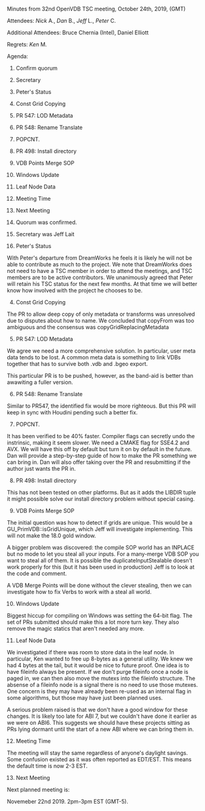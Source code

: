 Minutes from 32nd OpenVDB TSC meeting, October 24th, 2019, (GMT)

Attendees: *Nick* A., *Dan* B., *Jeff* L., *Peter* C.

Additional Attendees: Bruce Chernia (Intel), Daniel Elliott

Regrets: *Ken* M.

Agenda:

1) Confirm quorum
2) Secretary
3) Peter's Status
4) Const Grid Copying
5) PR 547: LOD Metadata
6) PR 548: Rename Translate
7) POPCNT.
8) PR 498: Install directory
9) VDB Points Merge SOP
10) Windows Update
11) Leaf Node Data
12) Meeting Time
13) Next Meeting

1) Quorum was confirmed.

2) Secretary was Jeff Lait

3) Peter's Status

With Peter's departure from DreamWorks he feels it is likely he will not
be able to contribute as much to the project.  We note that DreamWorks
does not need to have a TSC member in order to attend the meetings, and TSC
members are to be active contributors.  We unanimously agreed that Peter will
retain his TSC status for the next few months.  At that time we will better
know how involved with the project he chooses to be.

4) Const Grid Copying

The PR to allow deep copy of only metadata or transforms was unresolved
due to disputes about how to name.  We concluded that copyFrom was
too ambiguous and the consensus was copyGridReplacingMetadata

5) PR 547: LOD Metadata

We agree we need a more comprehensive solution.  In particular, user
meta data tends to be lost.  A common meta data is something to link
VDBs together that has to survive both .vdb and .bgeo export.

This particular PR is to be pushed, however, as the band-aid is better
than awawiting a fuller version.

6) PR 548: Rename Translate

Similar to PR547, the identified fix would be more righteous.  But this
PR will keep in sync with Houdini pending such a better fix.

7) POPCNT.

It has been verified to be 40% faster.  Compiler flags can
secretly undo the instrinsic, making it seem slower.  We need a CMAKE
flag for SSE4.2 and AVX.  We will have this off by default but turn
it on by default in the future.   Dan will provide a step-by-step guide
of how to make the PR something we can bring in.  Dan will also
offer taking over the PR and resubmitting if the author just wants
the PR in.

8) PR 498: Install directory

This has not been tested on other platforms.  But as it adds the LIBDIR
tuple it might possible solve our install directory problem without
special casing.

9) VDB Points Merge SOP

The initial question was how to detect if grids are unique.  This would
be a GU_PrimVDB::isGridUnique, which Jeff will investigate implementing.
This will not make the 18.0 gold window.

A bigger problem was discovered: the compile SOP world has an INPLACE
but no mode to let you steal all your inputs.  For a many-merge VDB
SOP you want to steal all of them.  It is possible the duplicateInputStealable
doesn't work properly for this (but it has been used in production)  Jeff
is to look at the code and comment.

A VDB Merge Points will be done without the clever stealing, then we
can investigate how to fix Verbs to work with a steal all world.

10) Windows Update

Biggest hiccup for compiling on Windows was setting the 64-bit flag.
The set of PRs submitted should make this a lot more turn key.  They
also remove the magic statics that aren't needed any more.

11) Leaf Node Data

We investigated if there was room to store data in the leaf node.  In
particular, Ken wanted to free up 8-bytes as a general utility.  We
knew we had 4 bytes at the tail, but it would be nice to future proof.
One idea is to have fileinfo always be present.  If we don't purge
fileinfo once a node is paged in, we can then also move the mutexs
into the fileinfo structure.  The absense of a fileinfo node is a signal
there is no need to use those mutexes.  One concern is they may have
already been re-used as an internal flag in some algorithms, but
those may have just been planned uses.

A serious problem raised is that we don't have a good window for these
changes.  It is likely too late for ABI 7, but we couldn't have done it
earlier as we were on ABI6.  This suggests we should have these projects
sitting as PRs lying dormant until the start of a new ABI where we
can bring them in.

12) Meeting Time

The meeting will stay the same regardless of anyone's daylight savings.  Some
confusion existed as it was often reported as EDT/EST.  This means the default
time is now 2-3 EST.

13) Next Meeting

Next planned meeting is:

Novemeber 22nd 2019. 2pm-3pm EST (GMT-5).
